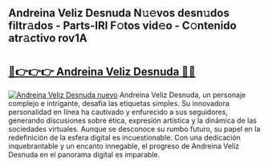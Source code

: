 ## Andreina Veliz Desnuda N𝚞𝚎vos desn𝚞dos filtr𝚊dos - Parts-IRI F𝚘tos vid𝚎o - C𝚘ntenido atr𝚊ctivo rov1A

# <h2><a href="http://mbc50y.tromn.icu/?c=Andreina+Veliz+Desnuda">🔗👉👉👉 Andreina Veliz Desnuda 🔗🔗</a></h2>

[![Andreina Veliz Desnuda nuevo](https://i.imgur.com/pEAQMta.gif)](http://mbc50y.tromn.icu/?c=Andreina+Veliz+Desnuda)
Andreina Veliz Desnuda, un personaje complejo e intrigante, desafía las etiquetas simples. Su innovadora personalidad en línea ha cautivado y enfurecido a sus seguidores, generando discusiones sobre ética, expresión artística y la dinámica de las sociedades virtuales. Aunque se desconoce su rumbo futuro, su papel en la redefinición de la esfera digital es incuestionable. Con una dedicación inquebrantable y un encanto innegable, el progreso de Andreina Veliz Desnuda en el panorama digital es imparable.
